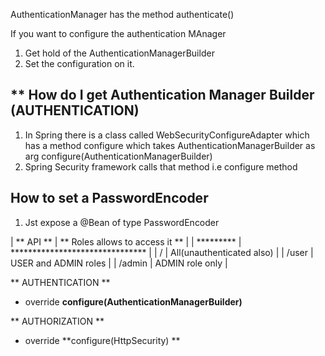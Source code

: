 AuthenticationManager has the method authenticate()

If you want to configure the authentication MAnager
1. Get hold of the AuthenticationManagerBuilder
2. Set the configuration on it.

** How do I get Authentication Manager Builder (AUTHENTICATION)
-------------------------------------------
1. In Spring there is a class called WebSecurityConfigureAdapter which has a method configure which takes AuthenticationManagerBuilder as arg
	configure(AuthenticationManagerBuilder)
2. Spring Security framework calls that method i.e configure method


How to set a PasswordEncoder
----------------------------
1. Jst expose a @Bean of type PasswordEncoder


| ** API ** | ** Roles allows to access it ** |
| ********* | ******************************* |
|  /        | All(unauthenticated also)       |
| /user     | USER and ADMIN roles            |
| /admin    |    ADMIN role only              |


** AUTHENTICATION **
- override **configure(AuthenticationManagerBuilder)**

** AUTHORIZATION **
- override **configure(HttpSecurity) **






